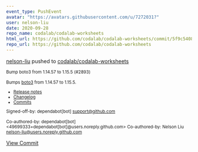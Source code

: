 ```yaml
---
event_type: PushEvent
avatar: "https://avatars.githubusercontent.com/u/7272031?"
user: nelson-liu
date: 2020-09-28
repo_name: codalab/codalab-worksheets
html_url: https://github.com/codalab/codalab-worksheets/commit/5f9c54088e8322079006873cbecbd8d6b1f92821
repo_url: https://github.com/codalab/codalab-worksheets
---
```


<a href='https://github.com/nelson-liu' target='_blank'>nelson-liu</a> pushed to <a href='https://github.com/codalab/codalab-worksheets' target='_blank'>codalab/codalab-worksheets</a>

<small>Bump boto3 from 1.14.57 to 1.15.5 (#2893)

Bumps [boto3](https://github.com/boto/boto3) from 1.14.57 to 1.15.5.
- [Release notes](https://github.com/boto/boto3/releases)
- [Changelog](https://github.com/boto/boto3/blob/develop/CHANGELOG.rst)
- [Commits](https://github.com/boto/boto3/compare/1.14.57...1.15.5)

Signed-off-by: dependabot[bot] <support@github.com>

Co-authored-by: dependabot[bot] <49699333+dependabot[bot]@users.noreply.github.com>
Co-authored-by: Nelson Liu <nelson-liu@users.noreply.github.com></small>

<a href='https://github.com/codalab/codalab-worksheets/commit/5f9c54088e8322079006873cbecbd8d6b1f92821' target='_blank'>View Commit</a>
